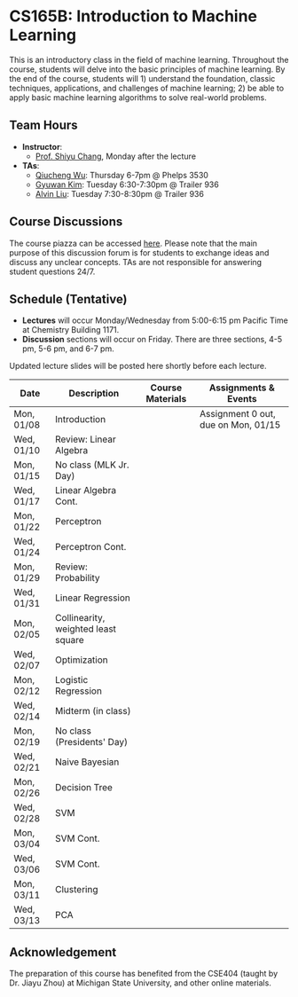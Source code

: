 # CS165B: Introduction to Machine Learning

This is an introductory class in the field of machine learning. Throughout the course, students will delve into the basic principles of machine learning. By the end of the course, students will 1) understand the foundation, classic techniques, applications, and challenges of machine learning; 2) be able to apply basic machine learning algorithms to solve real-world problems.

## Team Hours
- **Instructor**: 
	- [Prof. Shiyu Chang](https://code-terminator.github.io/), Monday after the lecture
- **TAs**:
	- [Qiucheng Wu](https://wuqiuche.github.io): Thursday 6-7pm @ Phelps 3530
	- [Gyuwan Kim](https://gyuwankim.github.io/): Tuesday 6:30-7:30pm @ Trailer 936
	- [Alvin Liu](): Tuesday 7:30-8:30pm @ Trailer 936


## Course Discussions

The course piazza can be accessed [here](https://piazza.com/ucsb/winter2024/cs165b). Please note that the main purpose of this discussion forum is for students to exchange ideas and discuss any unclear concepts.  TAs are not responsible for answering student questions 24/7.

## Schedule (Tentative)
- **Lectures** will occur Monday/Wednesday from 5:00-6:15 pm Pacific Time at Chemistry Building 1171.
- **Discussion** sections will occur on Friday.  There are three sections, 4-5 pm, 5-6 pm, and 6-7 pm. 

Updated lecture slides will be posted here shortly before each lecture. 

| Date         | Description               |Course Materials | Assignments & Events       |
|--------------|---------------------------|-|--------------------------------------------|
| Mon, 01/08   | Introduction              | |Assignment 0 out, due on Mon, 01/15                            |
| Wed, 01/10   | Review: Linear Algebra    | |                           |
| Mon, 01/15   | No class (MLK Jr. Day)    | |                   |
| Wed, 01/17   | Linear Algebra Cont.      | |                                            |
| Mon, 01/22   | Perceptron                | |                           |
| Wed, 01/24   | Perceptron Cont.          | |                  |
| Mon, 01/29   | Review: Probability       | |                                            |
| Wed, 01/31   | Linear Regression         | |                          |
| Mon, 02/05   | Collinearity, weighted least square | |           |
| Wed, 02/07   | Optimization              | |                                            |
| Mon, 02/12   | Logistic Regression                   | |                                            |
| Wed, 02/14   | Midterm (in class)        | |    |
| Mon, 02/19   | No class (Presidents' Day)| |                                            |
| Wed, 02/21   | Naive Bayesian            | |                                            |
| Mon, 02/26   | Decision Tree             | |                                            |
| Wed, 02/28   | SVM                       | | |
| Mon, 03/04   | SVM Cont.                 | |                                            |
| Wed, 03/06   | SVM Cont.                 | |                                            |
| Mon, 03/11   | Clustering                | |                                            |
| Wed, 03/13   | PCA                       | |                  |

## Acknowledgement
The preparation of this course has benefited from the CSE404 (taught by Dr. Jiayu Zhou) at Michigan State University, and other online materials. 
